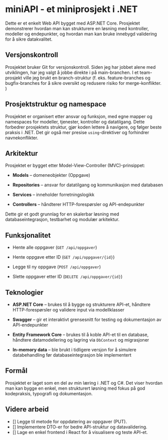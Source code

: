 # miniAPI - et miniprosjekt i .NET

Dette er et enkelt Web API bygget med ASP.NET Core. Prosjektet demonstrerer hvordan man kan strukturere en løsning med kontroller, modeller og endepunkter, og hvordan man kan bruke innebygd validering for å sikre datakvalitet.

## Versjonskontroll

Prosjektet bruker Git for versjonskontroll. Siden jeg har jobbet alene med utviklingen, har jeg valgt å jobbe direkte i på main-branchen. I et team-prosjekt ville jeg brukt en branch-struktur (f. eks. feature-branches og bugfix-branches for å sikre oversikt og redusere risiko for merge-konflikter. )	

## Prosjektstruktur og namespace

Prosjektet er organisert etter ansvar og funksjon, med egne mapper og namespaces for modeller, tjenester, kontroller og datatilgang. Dette forbedrer prosjektets struktur, gjør koden lettere å navigere, og følger beste praksis i .NET. Det gir også mer presise `using`-direktiver og forhindrer navnekonflikter.

## Arkitektur

Prosjektet er bygget etter Model-View-Controller (MVC)-prinsippet:

- **Models** – domeneobjekter (Oppgave)

- **Repositories** – ansvar for datatilgang og kommunikasjon med databasen

- **Services** – inneholder forretningslogikk

- **Controllers** – håndterer HTTP-forespørsler og API-endepunkter

Dette gir et godt grunnlag for en skalerbar løsning med databaseintegrasjon, testbarhet og modulær arkitektur.

## Funksjonalitet

- Hente alle oppgaver (`GET /api/oppgaver`)

- Hente oppgave etter ID (`GET /api/oppgaver/{id}`)

- Legge til ny oppgave (`POST /api/oppgaver`)

- Slette oppgaver etter ID (`DELETE /api/oppgaver/{id}`)

## Teknologier

- **ASP.NET Core** – brukes til å bygge og strukturere API-et, håndtere HTTP-forespørsler og validere input via modellklasser

- **Swagger** – gir et interaktivt grensesnitt for testing og dokumentasjon av API-endepunkter

- **Entity Framework Core** – brukes til å koble API-et til en database, håndtere datamodellering og lagring via `DbContext` og migrasjoner

- **In-memory data** – ble brukt i tidligere versjon for å simulere databehandling før databaseintegrasjon ble implementert

## Formål

Prosjektet er laget som en del av min læring i .NET og C#. Det viser hvordan man kan bygge en enkel, men strukturert løsning med fokus på god kodepraksis, typografi og dokumentasjon.

## Videre arbeid

- [] Legge til metode for oppdatering av oppgaver (PUT).
- [] Implementere DTO-er for bedre API-struktur og datavalidering.
- [] Lage en enkel frontend i React for å visualisere og teste API-et.
